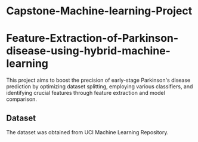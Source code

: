 # Capstone-Machine-learning-Project 
# Feature-Extraction-of-Parkinson-disease-using-hybrid-machine-learning


This project aims to boost the precision of early-stage Parkinson's disease prediction by optimizing dataset splitting, employing various classifiers, and identifying crucial features through feature extraction and model comparison.

## Dataset
The dataset was obtained from UCI Machine Learning Repository.
